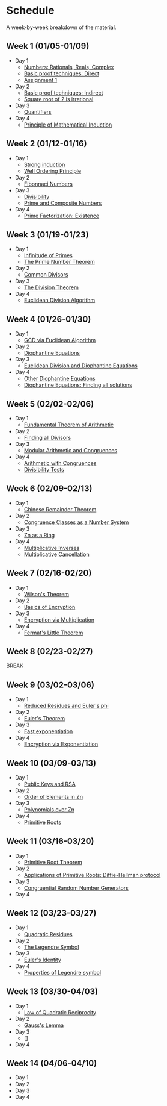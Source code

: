 # Schedule

A week-by-week breakdown of the material.

## Week  1 (01/05-01/09)

- Day 1
    - [Numbers: Rationals, Reals, Complex](notes/numbers_intro.md)
    - [Basic proof techniques: Direct](notes/proofs_basic.md)
    - [Assignment 1](assignments/1.md)
- Day 2
    - [Basic proof techniques: Indirect](notes/proofs_basic.md)
    - [Square root of 2 is irrational](notes/irrationality_of_sqrt2.md)
- Day 3
    - [Quantifiers](notes/proofs_quantifiers.md)
- Day 4
    - [Principle of Mathematical Induction](notes/proofs_induction.md)

## Week  2 (01/12-01/16)

- Day 1
    - [Strong induction](notes/proofs_strong_induction.md)
    - [Well Ordering Principle](notes/proofs_well_ordering.md)
- Day 2
    - [Fibonnaci Numbers](notes/numbers_fibonacci.md)
- Day 3
    - [Divisibility](notes/numbers_divisibility.md)
    - [Prime and Composite Numbers](notes/primes_intro.md)
- Day 4
    - [Prime Factorization: Existence](notes/primes_factorization_existence.md)

## Week  3 (01/19-01/23)

- Day 1
    - [Infinitude of Primes](notes/primes_infinitude.md)
    - [The Prime Number Theorem](notes/primes_theorem.md)
- Day 2
    - [Common Divisors](notes/numbers_gcd.md)
- Day 3
    - [The Division Theorem](notes/numbers_division_theorem.md)
- Day 4
    - [Euclidean Division Algorithm](notes/numbers_euclidean.md)

## Week  4 (01/26-01/30)

- Day 1
    - [GCD via Euclidean Algorithm](notes/numbers_gcd_compute.md)
- Day 2
    - [Diophantine Equations](notes/equations_diophantine_intro.md)
- Day 3
    - [Euclidean Division and Diophantine Equations](notes/equations_diophantine_and_euclidean.md)
- Day 4
    - [Other Diophantine Equations](notes/equations_diophantine_other.md)
    - [Diophantine Equations: Finding all solutions](notes/equations_diophantine_all_solutions.md)

## Week  5 (02/02-02/06)

- Day 1
    - [Fundamental Theorem of Arithmetic](notes/numbers_fundamental_theorem.md)
- Day 2
    - [Finding all Divisors](notes/numbers_all_divisors.md)
- Day 3
    - [Modular Arithmetic and Congruences](notes/congruence_intro.md)
- Day 4
    - [Arithmetic with Congruences](notes/congruence_arithmetic.md)
    - [Divisibility Tests](notes/numbers_divisibility_tests.md)

## Week  6 (02/09-02/13)

- Day 1
    - [Chinese Remainder Theorem](notes/congruence_chinese_remainder.md)
- Day 2
    - [Congruence Classes as a Number System](notes/congruence_system.md)
- Day 3
    - [Zn as a Ring](notes/congruence_ring.md)
- Day 4
    - [Multiplicative Inverses](notes/congruence_multiplicative_inverses.md)
    - [Multiplicative Cancellation](notes/congruence_multiplicative_cancellation.md)

## Week  7 (02/16-02/20)

- Day 1
    - [Wilson's Theorem](notes/congruence_wilsons.md)
- Day 2
    - [Basics of Encryption](notes/encryption_basic.md)
- Day 3
    - [Encryption via Multiplication](notes/encryption_mult.md)
- Day 4
    - [Fermat's Little Theorem](notes/congruence_fermats.md)

## Week  8 (02/23-02/27)

BREAK

## Week  9 (03/02-03/06)

- Day 1
    - [Reduced Residues and Euler's phi](notes/residues_basics.md)
- Day 2
    - [Euler's Theorem](notes/residues_eulers_theorem.md)
- Day 3
    - [Fast exponentiation](notes/residues_exponentation.md)
- Day 4
    - [Encryption via Exponentiation](notes/encryption_exp.md)

## Week 10 (03/09-03/13)

- Day 1
    - [Public Keys and RSA](notes/encryption_rsa.md)
- Day 2
    - [Order of Elements in Zn](notes/residues_order.md)
- Day 3
    - [Polynomials over Zn](notes/residues_polynomials.md)
- Day 4
    - [Primitive Roots](notes/residues_primitive_roots.md)

## Week 11 (03/16-03/20)

- Day 1
    - [Primitive Root Theorem](notes/residues_primitive_root_theorem.md)
- Day 2
    - [Applications of Primitive Roots: Diffie-Hellman protocol](notes/encryption_diffie_hellman.md)
- Day 3
    - [Congruential Random Number Generators](notes/numbers_random.md)
- Day 4

## Week 12 (03/23-03/27)

- Day 1
    - [Quadratic Residues](notes/residues_quadratic.md)
- Day 2
    - [The Legendre Symbol](notes/residues_legendre.md)
- Day 3
    - [Euler's Identity](notes/residues_eulers_identity.md)
- Day 4
    - [Properties of Legendre symbol](notes/residues_legendre_properties.md)

## Week 13 (03/30-04/03)

- Day 1
    - [Law of Quadratic Reciprocity](notes/residues_reciprocity.md)
- Day 2
    - [Gauss's Lemma](notes/residues_gauss_lemma.md)
- Day 3
    - []
- Day 4

## Week 14 (04/06-04/10)

- Day 1
- Day 2
- Day 3
- Day 4
